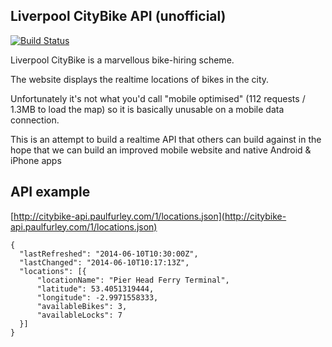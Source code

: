 ## Liverpool CityBike API (unofficial)

[![Build Status](https://travis-ci.org/paulfurley/liverpool-city-bike-api.svg?branch=master)](https://travis-ci.org/paulfurley/liverpool-city-bike-api)

Liverpool CityBike is a marvellous bike-hiring scheme.

The website displays the realtime locations of bikes in the city.

Unfortunately it's not what you'd call "mobile optimised" (112 requests / 1.3MB
to load the map) so it is basically unusable on a mobile data connection.

This is an attempt to build a realtime API that others can build against in
the hope that we can build an improved mobile website and native Android &
iPhone apps

## API example

[http://citybike-api.paulfurley.com/1/locations.json](http://citybike-api.paulfurley.com/1/locations.json)
```
{
  "lastRefreshed": "2014-06-10T10:30:00Z",
  "lastChanged": "2014-06-10T10:17:13Z",
  "locations": [{
      "locationName": "Pier Head Ferry Terminal",
      "latitude": 53.4051319444,
      "longitude": -2.9971558333,
      "availableBikes": 3,
      "availableLocks": 7
  }]
}
```
